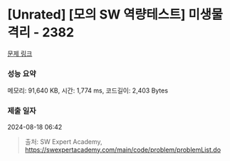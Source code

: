 # [Unrated] [모의 SW 역량테스트] 미생물 격리 - 2382 

[문제 링크](https://swexpertacademy.com/main/code/problem/problemDetail.do?contestProbId=AV597vbqAH0DFAVl) 

### 성능 요약

메모리: 91,640 KB, 시간: 1,774 ms, 코드길이: 2,403 Bytes

### 제출 일자

2024-08-18 06:42



> 출처: SW Expert Academy, https://swexpertacademy.com/main/code/problem/problemList.do